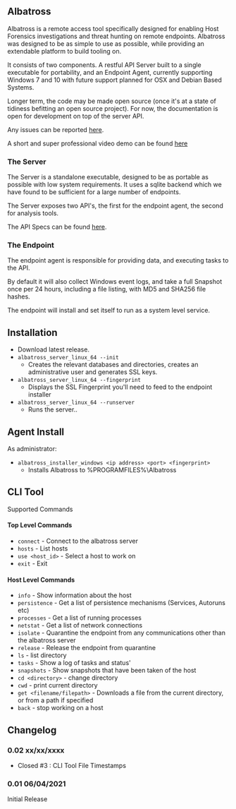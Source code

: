 <!-- Global site tag (gtag.js) - Google Analytics -->
<script async src="https://www.googletagmanager.com/gtag/js?id=G-Z42R8RP1E5"></script>
<script>
  window.dataLayer = window.dataLayer || [];
  function gtag(){dataLayer.push(arguments);}
  gtag('js', new Date());

  gtag('config', 'G-Z42R8RP1E5');
</script>

## Albatross

Albatross is a remote access tool specifically designed for enabling Host Forensics investigations and threat hunting on remote endpoints. Albatross was designed to be as simple to use as possible, while providing an extendable platform to build tooling on. 

It consists of two components. A restful API Server built to a single executable for portability, and an Endpoint Agent, currently supporting Windows 7 and 10 with future support planned for OSX and Debian Based Systems.

Longer term, the code may be made open source (once it's at a state of tidiness befitting an open source project). For now, the documentation is open for development on top of the server API.

Any issues can be reported [here](https://github.com/albatrossir/albatrossir.github.io/issues).

A short and super professional video demo can be found [here](https://vimeo.com/533625161)

### The Server

The Server is a standalone executable, designed to be as portable as possible with low system requirements. It uses a sqlite backend which we have found to be sufficient for a large number of endpoints.

The Server exposes two API's, the first for the endpoint agent, the second for analysis tools.

The API Specs can be found [here](swagger/index.html).


### The Endpoint

The endpoint agent is responsible for providing data, and executing tasks to the API.

By default it will also collect Windows event logs, and take a full Snapshot once per 24 hours, including a file listing, with MD5 and SHA256 file hashes.

The endpoint will install and set itself to run as a system level service.


## Installation

- Download latest release.
- `albatross_server_linux_64 --init`
    - Creates the relevant databases and directories, creates an administrative user and generates SSL keys.
- `albatross_server_linux_64 --fingerprint`
    - Displays the SSL Fingerprint you'll need to feed to the endpoint installer
- `albatross_server_linux_64 --runserver`
    - Runs the server..

## Agent Install

As administrator:

- `albatross_installer_windows <ip address> <port> <fingerprint>`
    - Installs Albatross to %PROGRAMFILES%\Albatross

## CLI Tool

Supported Commands

#### Top Level Commands
- `connect` - Connect to the albatross server
- `hosts` - List hosts
- `use <host_id>` - Select a host to work on
- `exit` - Exit
#### Host Level Commands
- `info` - Show information about the host
- `persistence` - Get a list of persistence mechanisms (Services, Autoruns etc)
- `processes` - Get a list of running processes
- `netstat` - Get a list of network connections
- `isolate` - Quarantine the endpoint from any communications other than the albatross server
- `release` - Release the endpoint from quarantine
- `ls` - list directory
- `tasks` - Show a log of tasks and status'
- `snapshots` - Show snapshots that have been taken of the host
- `cd <directory>` - change directory
- `cwd` - print current directory
- `get <filename/filepath>` - Downloads a file from the current directory, or from a path if specified
- `back` - stop working on a host


## Changelog

### 0.02 xx/xx/xxxx

- Closed #3 : CLI Tool File Timestamps

### 0.01 06/04/2021

Initial Release
